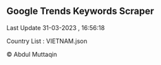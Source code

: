 

## Google Trends Keywords Scraper 
 
Last Update 31-03-2023 , 16:56:18

Country List :
VIETNAM.json



© Abdul Muttaqin 
